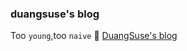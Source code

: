 ### duangsuse's blog
Too `young`,too `naive` :frog:
[DuangSuse's blog](https://duangsuse.gitlab.io/blog) 
